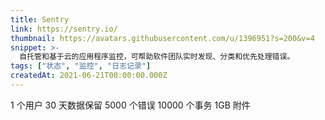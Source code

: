 ```yaml
---
title: Sentry
link: https://sentry.io/
thumbnail: https://avatars.githubusercontent.com/u/1396951?s=200&v=4
snippet: >-
  自托管和基于云的应用程序监控，可帮助软件团队实时发现、分类和优先处理错误。
tags: ["状态", "监控", "日志记录"]
createdAt: 2021-06-21T00:00:00.000Z
---
```

1 个用户
30 天数据保留
5000 个错误
10000 个事务
1GB 附件